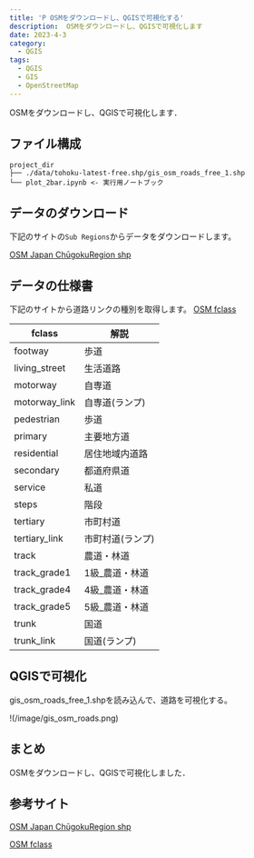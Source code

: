 ```yaml
---
title: 'P OSMをダウンロードし、QGISで可視化する'
description:  OSMをダウンロードし、QGISで可視化します
date: 2023-4-3
category: 
  - QGIS
tags:
  - QGIS
  - GIS
  - OpenStreetMap
---
```

OSMをダウンロードし、QGISで可視化します．

<!-- https://www.hamlet-engineer.com -->
<!-- !(/image/ChordDiagram.png) -->

<!-- more -->

<ClientOnly>
  <CallInArticleAdsense />
</ClientOnly>



## ファイル構成
```
project_dir
├── ./data/tohoku-latest-free.shp/gis_osm_roads_free_1.shp
└── plot_2bar.ipynb <- 実行用ノートブック
```

## データのダウンロード
下記のサイトの`Sub Regions`からデータをダウンロードします。

[OSM Japan ChūgokuRegion shp](http://download.geofabrik.de/asia/japan.html)

## データの仕様書
下記のサイトから道路リンクの種別を取得します。
[OSM fclass](https://wiki.openstreetmap.org/wiki/JA:Key:highway)

| fclass | 解説 | 
| ------ | ---- | 
| footway | 歩道 |
| living_street | 生活道路 |
| motorway | 自専道 |
| motorway_link | 自専道(ランプ) |
| pedestrian | 歩道 |
| primary | 主要地方道 |
| residential | 居住地域内道路 |
| secondary | 都道府県道 |
| service | 私道 |
| steps | 階段 |
| tertiary | 市町村道 |
| tertiary_link | 市町村道(ランプ) |
| track | 農道・林道 |
| track_grade1 | 1級_農道・林道 |
| track_grade4 | 4級_農道・林道 |
| track_grade5 | 5級_農道・林道 |
| trunk | 国道 |
| trunk_link | 国道(ランプ) |

## QGISで可視化
gis_osm_roads_free_1.shpを読み込んで、道路を可視化する。

!(/image/gis_osm_roads.png)


## まとめ
OSMをダウンロードし、QGISで可視化しました．

## 参考サイト
[OSM Japan ChūgokuRegion shp](http://download.geofabrik.de/asia/japan.html)

[OSM fclass](https://wiki.openstreetmap.org/wiki/JA:Key:highway)


<ClientOnly>
  <CallInArticleAdsense />
</ClientOnly>




